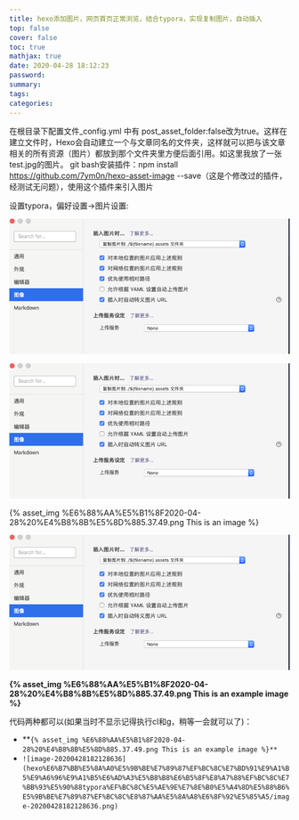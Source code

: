 ```yaml
---
title: hexo添加图片，网页首页正常浏览，结合typora，实现复制图片，自动插入
top: false
cover: false
toc: true
mathjax: true
date: 2020-04-28 18:12:23
password:
summary:
tags:
categories:
---
```




在根目录下配置文件_config.yml 中有 post_asset_folder:false改为true。这样在建立文件时，Hexo会自动建立一个与文章同名的文件夹，这样就可以把与该文章相关的所有资源（图片）都放到那个文件夹里方便后面引用。如这里我放了一张test.jpg的图片。
git bash安装插件：npm install https://github.com/7ym0n/hexo-asset-image --save（这是个修改过的插件，经测试无问题），使用这个插件来引入图片



设置typora，偏好设置->图片设置:



![image-20200428182128636](hexo%E6%B7%BB%E5%8A%A0%E5%9B%BE%E7%89%87%EF%BC%8C%E7%BD%91%E9%A1%B5%E9%A6%96%E9%A1%B5%E6%AD%A3%E5%B8%B8%E6%B5%8F%E8%A7%88%EF%BC%8C%E7%BB%93%E5%90%88typora%EF%BC%8C%E5%AE%9E%E7%8E%B0%E5%A4%8D%E5%88%B6%E5%9B%BE%E7%89%87%EF%BC%8C%E8%87%AA%E5%8A%A8%E6%8F%92%E5%85%A5.assets/image-20200428182128636.png)



![image-20200428182128636](hexo%E6%B7%BB%E5%8A%A0%E5%9B%BE%E7%89%87%EF%BC%8C%E7%BD%91%E9%A1%B5%E9%A6%96%E9%A1%B5%E6%AD%A3%E5%B8%B8%E6%B5%8F%E8%A7%88%EF%BC%8C%E7%BB%93%E5%90%88typora%EF%BC%8C%E5%AE%9E%E7%8E%B0%E5%A4%8D%E5%88%B6%E5%9B%BE%E7%89%87%EF%BC%8C%E8%87%AA%E5%8A%A8%E6%8F%92%E5%85%A5/image-20200428182128636.png)

{% asset_img %E6%88%AA%E5%B1%8F2020-04-28%20%E4%B8%8B%E5%8D%885.37.49.png This is an image %}



![alt](hexo%E6%B7%BB%E5%8A%A0%E5%9B%BE%E7%89%87%EF%BC%8C%E7%BD%91%E9%A1%B5%E9%A6%96%E9%A1%B5%E6%AD%A3%E5%B8%B8%E6%B5%8F%E8%A7%88%EF%BC%8C%E7%BB%93%E5%90%88typora%EF%BC%8C%E5%AE%9E%E7%8E%B0%E5%A4%8D%E5%88%B6%E5%9B%BE%E7%89%87%EF%BC%8C%E8%87%AA%E5%8A%A8%E6%8F%92%E5%85%A5/image-20200428182128636.png)



**{% asset_img %E6%88%AA%E5%B1%8F2020-04-28%20%E4%B8%8B%E5%8D%885.37.49.png This is an example image %}**





代码两种都可以(如果当时不显示记得执行cl和g，稍等一会就可以了)：

- **`{% asset_img %E6%88%AA%E5%B1%8F2020-04-28%20%E4%B8%8B%E5%8D%885.37.49.png This is an example image %}**`
- `![image-20200428182128636](hexo%E6%B7%BB%E5%8A%A0%E5%9B%BE%E7%89%87%EF%BC%8C%E7%BD%91%E9%A1%B5%E9%A6%96%E9%A1%B5%E6%AD%A3%E5%B8%B8%E6%B5%8F%E8%A7%88%EF%BC%8C%E7%BB%93%E5%90%88typora%EF%BC%8C%E5%AE%9E%E7%8E%B0%E5%A4%8D%E5%88%B6%E5%9B%BE%E7%89%87%EF%BC%8C%E8%87%AA%E5%8A%A8%E6%8F%92%E5%85%A5/image-20200428182128636.png)`

